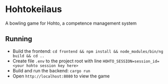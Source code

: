 # Hohtokeilaus
A bowling game for Hohto, a competence management system

## Running
- Build the frontend: `cd frontend && npm install && node_modules/bin/ng build && cd ..`
- Create file `.env` to the project root with line `HOHTO_SESSION=session_id=<your hohto session key here>`
- Build and run the backend: `cargo run`
- Open `http://localhost:8080` to view the game
